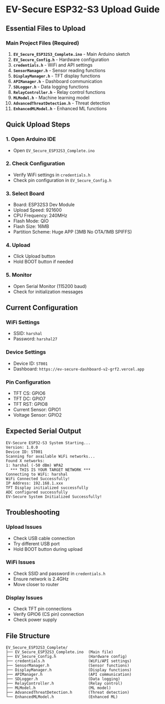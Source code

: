 # EV-Secure ESP32-S3 Upload Guide

## Essential Files to Upload

### Main Project Files (Required)
1. **`EV_Secure_ESP32S3_Complete.ino`** - Main Arduino sketch
2. **`EV_Secure_Config.h`** - Hardware configuration
3. **`credentials.h`** - WiFi and API settings
4. **`SensorManager.h`** - Sensor reading functions
5. **`DisplayManager.h`** - TFT display functions
6. **`APIManager.h`** - Dashboard communication
7. **`SDLogger.h`** - Data logging functions
8. **`RelayController.h`** - Relay control functions
9. **`MLModel.h`** - Machine learning model
10. **`AdvancedThreatDetection.h`** - Threat detection
11. **`EnhancedMLModel.h`** - Enhanced ML functions

## Quick Upload Steps

### 1. Open Arduino IDE
- Open `EV_Secure_ESP32S3_Complete.ino`

### 2. Check Configuration
- Verify WiFi settings in `credentials.h`
- Check pin configuration in `EV_Secure_Config.h`

### 3. Select Board
- Board: ESP32S3 Dev Module
- Upload Speed: 921600
- CPU Frequency: 240MHz
- Flash Mode: QIO
- Flash Size: 16MB
- Partition Scheme: Huge APP (3MB No OTA/1MB SPIFFS)

### 4. Upload
- Click Upload button
- Hold BOOT button if needed

### 5. Monitor
- Open Serial Monitor (115200 baud)
- Check for initialization messages

## Current Configuration

### WiFi Settings
- SSID: `harshal`
- Password: `harshal27`

### Device Settings
- Device ID: `ST001`
- Dashboard: `https://ev-secure-dashboard-v2-grf2.vercel.app`

### Pin Configuration
- TFT CS: GPIO6
- TFT DC: GPIO7
- TFT RST: GPIO8
- Current Sensor: GPIO1
- Voltage Sensor: GPIO2

## Expected Serial Output
```
EV-Secure ESP32-S3 System Starting...
Version: 1.0.0
Device ID: ST001
Scanning for available WiFi networks...
Found X networks:
1: harshal (-50 dBm) WPA2
  *** THIS IS YOUR TARGET NETWORK ***
Connecting to WiFi: harshal
WiFi Connected Successfully!
IP Address: 192.168.1.xxx
TFT Display initialized successfully
ADC configured successfully
EV-Secure System Initialized Successfully!
```

## Troubleshooting

### Upload Issues
- Check USB cable connection
- Try different USB port
- Hold BOOT button during upload

### WiFi Issues
- Check SSID and password in `credentials.h`
- Ensure network is 2.4GHz
- Move closer to router

### Display Issues
- Check TFT pin connections
- Verify GPIO6 (CS pin) connection
- Check power supply

## File Structure
```
EV_Secure_ESP32S3_Complete/
├── EV_Secure_ESP32S3_Complete.ino  (Main file)
├── EV_Secure_Config.h              (Hardware config)
├── credentials.h                   (WiFi/API settings)
├── SensorManager.h                 (Sensor functions)
├── DisplayManager.h                (Display functions)
├── APIManager.h                    (API communication)
├── SDLogger.h                      (Data logging)
├── RelayController.h               (Relay control)
├── MLModel.h                       (ML model)
├── AdvancedThreatDetection.h       (Threat detection)
└── EnhancedMLModel.h               (Enhanced ML)
```
